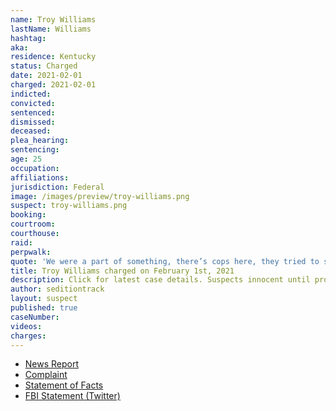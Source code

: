 ```yaml
---
name: Troy Williams
lastName: Williams
hashtag:
aka:
residence: Kentucky
status: Charged
date: 2021-02-01
charged: 2021-02-01
indicted:
convicted:
sentenced:
dismissed:
deceased:
plea_hearing:
sentencing:
age: 25
occupation:
affiliations:
jurisdiction: Federal
image: /images/preview/troy-williams.png
suspect: troy-williams.png
booking:
courtroom:
courthouse:
raid:
perpwalk:
quote: 'We were a part of something, there’s cops here, they tried to stop us, they are not letting us in, but not fighting us'
title: Troy Williams charged on February 1st, 2021
description: Click for latest case details. Suspects innocent until proven guilty.
author: seditiontrack
layout: suspect
published: true
caseNumber:
videos:
charges:
---
```

- [News Report](https://www.wbko.com/2021/02/02/2-kentucky-men-charged-with-entering-capitol-during-riot/)
- [Complaint](https://extremism.gwu.edu/sites/g/files/zaxdzs2191/f/Dalton%20Crase%20and%20Troy%20Williams%20Affidavit%20in%20Support%20of%20Criminal%20Complaint.pdf)
- [Statement of Facts](https://extremism.gwu.edu/sites/g/files/zaxdzs2191/f/Dalton%20Crase%20and%20Troy%20Williams%20Affidavit%20in%20Support%20of%20Criminal%20Complaint.pdf)
- [FBI Statement (Twitter)](https://twitter.com/FBILouisville/status/1356306940507336706)
